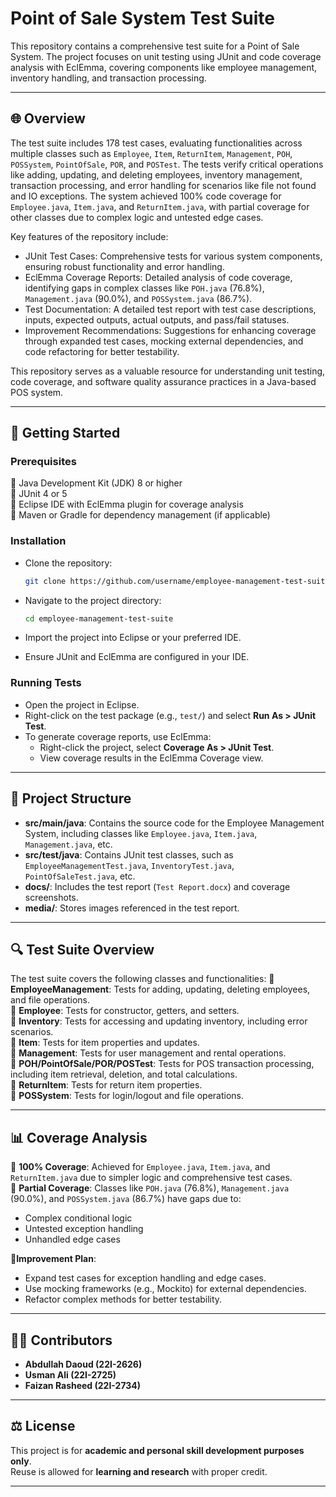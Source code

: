 # Point of Sale System Test Suite

This repository contains a comprehensive test suite for a Point of Sale System. The project focuses on unit testing using JUnit and code coverage analysis with EclEmma, covering components like employee management, inventory handling, and transaction processing.

---

## 🌐 Overview

The test suite includes 178 test cases, evaluating functionalities across multiple classes such as `Employee`, `Item`, `ReturnItem`, `Management`, `POH`, `POSSystem`, `PointOfSale`, `POR`, and `POSTest`. The tests verify critical operations like adding, updating, and deleting employees, inventory management, transaction processing, and error handling for scenarios like file not found and IO exceptions. The system achieved 100% code coverage for `Employee.java`, `Item.java`, and `ReturnItem.java`, with partial coverage for other classes due to complex logic and untested edge cases.

Key features of the repository include:

- JUnit Test Cases: Comprehensive tests for various system components, ensuring robust functionality and error handling.
- EclEmma Coverage Reports: Detailed analysis of code coverage, identifying gaps in complex classes like `POH.java` (76.8%), `Management.java` (90.0%), and `POSSystem.java` (86.7%).
- Test Documentation: A detailed test report with test case descriptions, inputs, expected outputs, actual outputs, and pass/fail statuses.
- Improvement Recommendations: Suggestions for enhancing coverage through expanded test cases, mocking external dependencies, and code refactoring for better testability.

This repository serves as a valuable resource for understanding unit testing, code coverage, and software quality assurance practices in a Java-based POS system.

---

## 🚀 Getting Started

### Prerequisites

🔹 Java Development Kit (JDK) 8 or higher\
🔹 JUnit 4 or 5\
🔹 Eclipse IDE with EclEmma plugin for coverage analysis\
🔹 Maven or Gradle for dependency management (if applicable)

### Installation

- Clone the repository:

  ```bash
  git clone https://github.com/username/employee-management-test-suite.git
  ```
- Navigate to the project directory:

  ```bash
  cd employee-management-test-suite
  ```
- Import the project into Eclipse or your preferred IDE.
- Ensure JUnit and EclEmma are configured in your IDE.

### Running Tests

- Open the project in Eclipse.
- Right-click on the test package (e.g., `test/`) and select **Run As &gt; JUnit Test**.
- To generate coverage reports, use EclEmma:
  - Right-click the project, select **Coverage As &gt; JUnit Test**.
  - View coverage results in the EclEmma Coverage view.

---

## 📁 Project Structure

- **src/main/java**: Contains the source code for the Employee Management System, including classes like `Employee.java`, `Item.java`, `Management.java`, etc.
- **src/test/java**: Contains JUnit test classes, such as `EmployeeManagementTest.java`, `InventoryTest.java`, `PointOfSaleTest.java`, etc.
- **docs/**: Includes the test report (`Test Report.docx`) and coverage screenshots.
- **media/**: Stores images referenced in the test report.

---

## 🔍 Test Suite Overview

The test suite covers the following classes and functionalities: 🔹 **EmployeeManagement**: Tests for adding, updating, deleting employees, and file operations.\
🔹 **Employee**: Tests for constructor, getters, and setters.\
🔹 **Inventory**: Tests for accessing and updating inventory, including error scenarios.\
🔹 **Item**: Tests for item properties and updates.\
🔹 **Management**: Tests for user management and rental operations.\
🔹 **POH/PointOfSale/POR/POSTest**: Tests for POS transaction processing, including item retrieval, deletion, and total calculations.\
🔹 **ReturnItem**: Tests for return item properties.\
🔹 **POSSystem**: Tests for login/logout and file operations.

---

## 📊 Coverage Analysis

🔹 **100% Coverage**: Achieved for `Employee.java`, `Item.java`, and `ReturnItem.java` due to simpler logic and comprehensive test cases.\
🔹 **Partial Coverage**: Classes like `POH.java` (76.8%), `Management.java` (90.0%), and `POSSystem.java` (86.7%) have gaps due to:

- Complex conditional logic
- Untested exception handling
- Unhandled edge cases

**🔹Improvement Plan**:

- Expand test cases for exception handling and edge cases.
- Use mocking frameworks (e.g., Mockito) for external dependencies.
- Refactor complex methods for better testability.

---

## 👨‍💻 Contributors
- **Abdullah Daoud (22I-2626)**  
- **Usman Ali (22I-2725)**  
- **Faizan Rasheed (22I-2734)**

---

## ⚖️ License
This project is for **academic and personal skill development purposes only**.  
Reuse is allowed for **learning and research** with proper credit.

---
